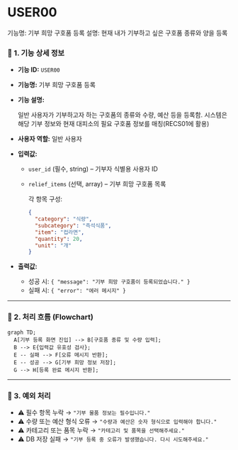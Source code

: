 # USER00

기능명: 기부 희망 구호품 등록
설명: 현재 내가 기부하고 싶은 구호품 종류와 양을 등록

### **📌 1. 기능 상세 정보**

- **기능 ID:** `USER00`
- **기능명:** 기부 희망 구호품 등록
- **기능 설명:**
    
    일반 사용자가 기부하고자 하는 구호품의 종류와 수량, 예산 등을 등록함. 시스템은 해당 기부 정보와 현재 대피소의 필요 구호품 정보를 매칭(RECS01에 활용)
    
- **사용자 역할:** 일반 사용자
- **입력값:**
    - `user_id` (필수, string) – 기부자 식별용 사용자 ID
    - `relief_items` (선택, array) – 기부 희망 구호품 목록
        
        각 항목 구성:
        
        ```json
        {
          "category": "식량",
          "subcategory": "즉석식품",
          "item": "컵라면",
          "quantity": 20,
          "unit": "개"
        }
        ```
        
- **출력값:**
    - 성공 시: `{ "message": "기부 희망 구호품이 등록되었습니다." }`
    - 실패 시: `{ "error": "에러 메시지" }`

---

### **📌 2. 처리 흐름 (Flowchart)**

```mermaid
graph TD;
  A[기부 등록 화면 진입] --> B[구호품 종류 및 수량 입력];
  B --> E{입력값 유효성 검사};
  E -- 실패 --> F[오류 메시지 반환];
  E -- 성공 --> G[기부 희망 정보 저장];
  G --> H[등록 완료 메시지 반환];

```

---

### **📌 3. 예외 처리**

- ⚠️ 필수 항목 누락 → `"기부 물품 정보는 필수입니다."`
- ⚠️ 수량 또는 예산 형식 오류 → `"수량과 예산은 숫자 형식으로 입력해야 합니다."`
- ⚠️ 카테고리 또는 품목 누락 → `"카테고리 및 품목을 선택해주세요."`
- ⚠️ DB 저장 실패 → `"기부 등록 중 오류가 발생했습니다. 다시 시도해주세요."`